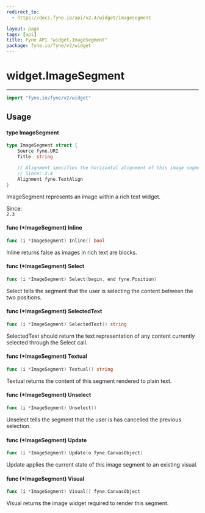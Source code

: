 ```yaml
---
redirect_to:
  - https://docs.fyne.io/api/v2.4/widget/imagesegment

layout: page
tags: [api]
title: Fyne API "widget.ImageSegment"
package: fyne.io/fyne/v2/widget
---
```

# widget.ImageSegment
---

```go
import "fyne.io/fyne/v2/widget"
```

## Usage

#### type ImageSegment

```go
type ImageSegment struct {
	Source fyne.URI
	Title  string

	// Alignment specifies the horizontal alignment of this image segment
	// Since: 2.4
	Alignment fyne.TextAlign
}
```

ImageSegment represents an image within a rich text widget.


<div class="since">Since: <code>
2.3</code></div>

#### func (*ImageSegment) Inline

```go
func (i *ImageSegment) Inline() bool
```
Inline returns false as images in rich text are blocks.

#### func (*ImageSegment) Select

```go
func (i *ImageSegment) Select(begin, end fyne.Position)
```
Select tells the segment that the user is selecting the content between the two positions.

#### func (*ImageSegment) SelectedText

```go
func (i *ImageSegment) SelectedText() string
```
SelectedText should return the text representation of any content currently selected through the Select call.

#### func (*ImageSegment) Textual

```go
func (i *ImageSegment) Textual() string
```
Textual returns the content of this segment rendered to plain text.

#### func (*ImageSegment) Unselect

```go
func (i *ImageSegment) Unselect()
```
Unselect tells the segment that the user is has cancelled the previous selection.

#### func (*ImageSegment) Update

```go
func (i *ImageSegment) Update(o fyne.CanvasObject)
```
Update applies the current state of this image segment to an existing visual.

#### func (*ImageSegment) Visual

```go
func (i *ImageSegment) Visual() fyne.CanvasObject
```
Visual returns the image widget required to render this segment.
